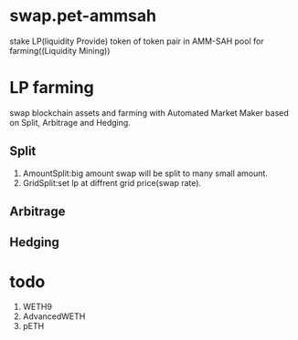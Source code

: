 # swap.pet-ammsah


stake LP(liquidity Provide) token of token pair in AMM-SAH pool for farming((Liquidity Mining))

# LP farming
swap blockchain assets and farming with Automated Market Maker based on Split, Arbitrage and Hedging.

## Split
1. AmountSplit:big amount swap will be split to many small amount.
2. GridSplit:set lp at diffrent grid price(swap rate).

## Arbitrage

## Hedging

# todo
1. WETH9
2. AdvancedWETH
3. pETH
